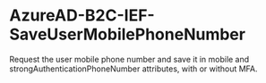 # AzureAD-B2C-IEF-SaveUserMobilePhoneNumber
Request the user mobile phone number and save it in mobile and strongAuthenticationPhoneNumber attributes, with or without MFA.
